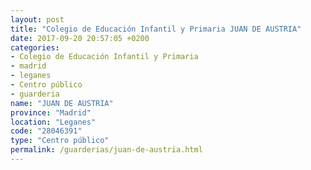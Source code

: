 ```yaml
---
layout: post
title: "Colegio de Educación Infantil y Primaria JUAN DE AUSTRIA"
date: 2017-09-20 20:57:05 +0200
categories:
- Colegio de Educación Infantil y Primaria
- madrid
- leganes
- Centro público
- guarderia
name: "JUAN DE AUSTRIA"
province: "Madrid"
location: "Leganes"
code: "28046391"
type: "Centro público"
permalink: /guarderias/juan-de-austria.html
---
```

